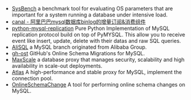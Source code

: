 * [SysBench](https://github.com/akopytov/sysbench) a benchmark tool for evaluating OS parameters that are important for a system running a database under intensive load.
* [canal - 阿里巴巴mysql数据库binlog的增量订阅&消费组件](https://github.com/alibaba/canal)
* [python-mysql-replication](https://github.com/noplay/python-mysql-replication) Pure Python Implementation of MySQL replication protocol build on top of PyMYSQL. This allow you to receive event like insert, update, delete with their datas and raw SQL queries.
* [AliSQL](https://github.com/alibaba/AliSQL) a MySQL branch originated from Alibaba Group.
* [gh-ost](https://github.com/github/gh-ost) GitHub's Online Schema Migrations for MySQL.
* [MaxScale](https://mariadb.com/products/mariadb-maxscale) a database proxy that manages security, scalability and high availability in scale-out deployments.
* [Atlas](https://github.com/Qihoo360/Atlas) A high-performance and stable proxy for MySQL, implement the connection pool.
* [OnlineSchemaChange](https://github.com/facebookincubator/OnlineSchemaChange) A tool for performing online schema changes on MySQL.
